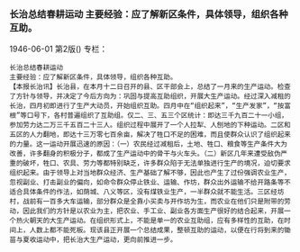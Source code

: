 ### 长治总结春耕运动  主要经验：应了解新区条件，具体领导，组织各种互助。

1946-06-01
第2版()
专栏：

    长治总结春耕运动
    主要经验：应了解新区条件，具体领导，组织各种互助。
    【本报长治讯】长治县，在本月十二日召开的县、区干部会上，总结了一月来的生产运动。检查了方针与领导，并决定了今后方向为：巩固与提高互助组织，开展大生产运动。经过深入减租的长治，四月初即进行了生产大动员，开始组织互助。四月中在“组织起来”，“生产发家”，“按富根”等口号下，各村普遍组织了互助组。仅二、三、五三个区统计：即达三千九百二十一小组，参加劳力达二万三千五百二十三人。组织过程中展开了一个人拉犁、人刨地的下种运动。二区和五区的人力翻地，即达十三万零七百余亩，解决了牲口不足的困难，而且使群众认识了组织起来的力量。这一运动开展迅速的原因：（一）农民经过减租后，土地、牲口、粮食等生产条件大为改善，许多翻身的积极分子，都成了生产运动中的骨干与火车头。（二）新区几年来遭受敌伪严重的破坏，牲口、农具、劳力等都特别缺乏，许多群众陷于无法单独进行生产的境况，迫切要求组织起来。由于领导上对当地群众经济、生产基础了解不够，因此也产生了过份强调农业生产，忽视副业、打击副业的偏向，如命令群众停止铁业、运输、作坊，群众出外运输不给开路条等不适合具体条件的作法，如荫城、八义等区，没有煤铁业生产，一半群众就不能生活。三区经坊村，战前有一百多大车运输，部分群众是全靠小买卖与开作坊为生，而农业在他们只是附带的劳动，因此我们的方针是以农业为主，把农业、手工业、副业各方面生产很好的结合起来，开展一个热火朝天的大生产运动。在组织形式上，不能是单一的农业互助组，应有多样性的互助，在时间上，人数上都不能死板。现该县正开展一个总结成果，整顿互助的运动，以便在行将到来的锄苗与夏收运动中，把长治大生产运动，更向前推进一步。
